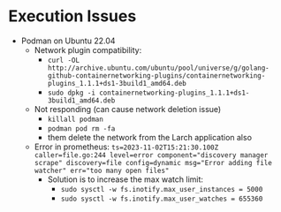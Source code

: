 # Execution Issues

- Podman on Ubuntu 22.04
  - Network plugin compatibility:
    - `curl -OL http://archive.ubuntu.com/ubuntu/pool/universe/g/golang-github-containernetworking-plugins/containernetworking-plugins_1.1.1+ds1-3build1_amd64.deb`
    - `sudo dpkg -i containernetworking-plugins_1.1.1+ds1-3build1_amd64.deb`
  - Not responding (can cause network deletion issue)
    - `killall podman`
    - `podman pod rm -fa`
    - them delete the network from the Larch application also
  - Error in prometheus: `ts=2023-11-02T15:21:30.100Z caller=file.go:244 level=error component="discovery manager scrape" discovery=file config=dynamic msg="Error adding file watcher" err="too many open files"`
    - Solution is to increase the max watch limit:
      - `sudo sysctl -w fs.inotify.max_user_instances = 5000`
      - `sudo sysctl -w fs.inotify.max_user_watches = 655360`
